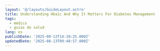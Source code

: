 ```yaml
---
layout: '@/layouts/GuideLayout.astro'
title: Understanding Hba1c And Why It Matters For Diabetes Management
tags:
  - médico
  - guías de salud
lang: es
publishDate: '2025-08-12T14:10:25.000Z'
updatedDate: '2025-08-13T09:48:57.000Z'
---
```



